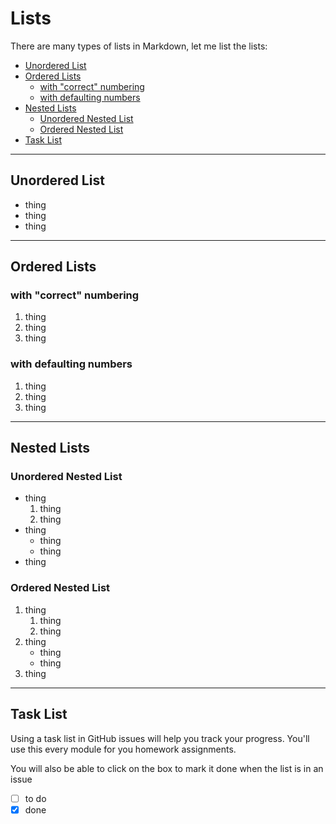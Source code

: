 # Lists

There are many types of lists in Markdown, let me list the lists:

- [Unordered List](#unordered-list)
- [Ordered Lists](#ordered-lists)
  - [with "correct" numbering](#with-correct-numbering)
  - [with defaulting numbers](#with-defaulting-numbers)
- [Nested Lists](#nested-lists)
  - [Unordered Nested List](#unordered-nested-list)
  - [Ordered Nested List](#ordered-nested-list)
- [Task List](#task-list)

---

## Unordered List

- thing
- thing
- thing

---

## Ordered Lists

### with "correct" numbering

1. thing
2. thing
3. thing

### with defaulting numbers

1. thing
1. thing
1. thing

---

## Nested Lists

### Unordered Nested List

- thing
  1. thing
  2. thing
- thing
  - thing
  - thing
- thing

### Ordered Nested List

1. thing
   1. thing
   1. thing
1. thing
   - thing
   - thing
1. thing

---

## Task List

Using a task list in GitHub issues will help you track your progress. You'll use this every module for you homework assignments.

You will also be able to click on the box to mark it done when the list is in an issue

- [ ] to do
- [x] done
